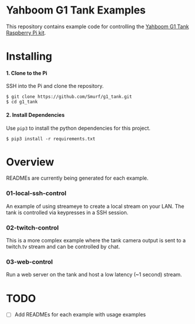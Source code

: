 # Yahboom G1 Tank Examples

This repository contains example code for controlling the [Yahboom G1 Tank Raspberry Pi kit](https://www.yahboom.net/study/G1-T-PI).

# Installing

#### 1. Clone to the Pi
SSH into the Pi and clone the repository.
```
$ git clone https://github.com/Smurf/g1_tank.git
$ cd g1_tank
```
#### 2. Install Dependencies
Use `pip3` to install the python dependencies for this project.
```
$ pip3 install -r requirements.txt
```

# Overview

READMEs are currently being generated for each example.

### 01-local-ssh-control

An example of using streameye to create a local stream on your LAN. The tank is controlled via keypresses in a SSH session.

### 02-twitch-control

This is a more complex example where the tank camera output is sent to a twitch.tv stream and can be controlled by chat.

### 03-web-control

Run a web server on the tank and host a low latency (~1 second) stream.

# TODO

- [ ] Add READMEs for each example with usage examples

